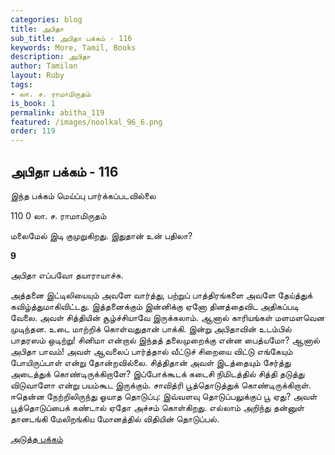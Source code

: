 ```yaml
---
categories: blog
title: அபிதா
sub_title: அபிதா பக்கம் - 116
keywords: More, Tamil, Books
description: அபிதா
author: Tamilan
layout: Ruby
tags:
- லா. ச. ராமாமிருதம்
is_book: 1
permalink: abitha_119
featured: /images/noolkal_96_6.png
order: 119
---
```

## அபிதா பக்கம் - 116

இந்த பக்கம் மெய்ப்பு பார்க்கப்படவில்லை

﻿110 0 லா. ச. ராமாமிருதம்

மலைமேல் இடி குமுறுகிறது. இதுதான் உன் பதிலா?

**9**

அபிதா எப்பவோ தயாராயாச்சு.

அத்தனை இட்டிலியையும் அவளே வார்த்து, பற்றுப் பாத்திரங்களை அவளே தேய்த்துக் கவிழ்த்துமாகிவிட்டது. இத்தனைக்கும் இன்னிக்கு ஏனோ தினத்தைவிட அதிகப்படி வேலை. அவள் சித்தியின் சூழ்ச்சியாவே இருக்கலாம். ஆனால் காரியங்கள் மளமளவென முடிந்தன. உடை மாற்றிக் கொள்வதுதான் பாக்கி. இன்று அபிதாவின் உடம்பில் பாதரஸம் ஒடிற்று! சினிமா என்றால் இந்தத் தலைமுறைக்கு என்ன பைத்யமோ? ஆனால் அபிதா பாவம்! அவள் ஆவலைப் பார்த்தால் வீட்டுச் சிறையை விட்டு எங்கேயும் போயிருப்பாள் என்று தோன்றவில்லை. சித்திதான் அவள் இடத்தையும் சேர்த்து அடைத்துக் கொண்டிருக்கிறாளே? இப்போக்கூடக் கடைசி நிமிடத்தில் சித்தி தடுத்து விடுவாளோ என்று பயம்கூட இருக்கும். சாவித்ரி பூத்தொடுத்துக் கொண்டிருக்கிறாள். ஈதென்ன நேற்றிலிருந்து ஓயாத தொடுப்பு: இவ்வளவு தொடுப்பலுக்குப் பூ ஏது? அவள் பூத்தொடுப்பைக் கண்டால் ஏதோ அச்சம் கொள்கிறது. எல்லாம் அறிந்து தன்னுள் தானடங்கி மேலிறங்கிய மோனத்தில் விதியின் தொடுப்பல்.

[அடுத்த பக்கம்](abitha_120)